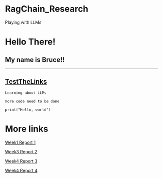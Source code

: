 # RagChain_Research
Playing with LLMs

# Hello There!
## My name is **Bruce**!!
---
[TestTheLinks](http://google.com)
---
`Learning about LLMs`

`more code need to be done`
```
print("Hello, world")
```
# More links
[Week1 Report 1](report-week-1.md)

[Week3 Report 2](report-week-3.md)

[Week4 Report 3](report-week-4.md)

[Week4 Report 4](report-API.md)
